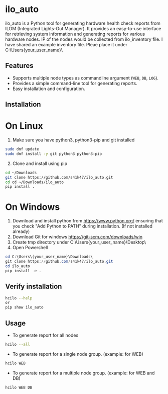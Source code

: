 # ilo_auto

ilo_auto is a Python tool for generating hardware health check reports from ILOM (Integrated Lights-Out Manager). It provides an easy-to-use interface for retrieving system information and generating reports for various hardware nodes. IP of the nodes would be collected from ilo_inventory file. I have shared an example inventory file. Pleae place it under C:\Users\{your_user_name}\

## Features

- Supports multiple node types as commandline argument (`WEB`, `DB`, `LOG`).
- Provides a simple command-line tool for generating reports.
- Easy installation and configuration.

## Installation

# On Linux
1. Make sure you have python3, python3-pip and git installed
```bash
sudo dnf update
sudo dnf install -y git python3 python3-pip
```

2. Clone and install using pip
```bash
cd ~/Downloads
git clone https://github.com/s41k47/ilo_auto.git
cd cd ~/Downloads/ilo_auto
pip install .
```

# On Windows
1. Download and install python from https://www.python.org/ ensuring that you check "Add Python to PATH" during installation. (If not installed already)
2. Download Git for windows https://git-scm.com/downloads/win
3. Create tmp directory under C:\Users\{your_user_name}\Desktop\
4. Open Powershell
```powershell
cd C:\Users\{your_user_name}\Downloads\
git clone https://github.com/s41k47/ilo_auto.git
cd ilo_auto
pip install -e .
```

## Verify installation
```bash
hcilo --help
or
pip show ilo_auto
```

## Usage
- To generate report for all nodes
```bash
hcilo --all
```

- To generate report for a single node group. (example: for WEB)
```bash
hcilo WEB
```

- To generate report for a multiple node group. (example: for WEB and DB)
```bash
hcilo WEB DB
```
